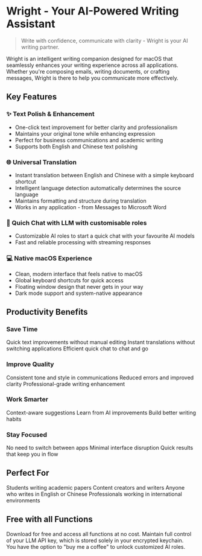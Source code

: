 # Wright - Your AI-Powered Writing Assistant

> Write with confidence, communicate with clarity - Wright is your AI writing partner.

Wright is an intelligent writing companion designed for macOS that seamlessly enhances your writing experience across all applications. Whether you're composing emails, writing documents, or crafting messages, Wright is there to help you communicate more effectively.

## Key Features

### ✨ Text Polish & Enhancement

- One-click text improvement for better clarity and professionalism
- Maintains your original tone while enhancing expression
- Perfect for business communications and academic writing
- Supports both English and Chinese text polishing

### 🌐 Universal Translation

- Instant translation between English and Chinese with a simple keyboard shortcut
- Intelligent language detection automatically determines the source language
- Maintains formatting and structure during translation
- Works in any application - from Messages to Microsoft Word

### 🤖 Quich Chat with LLM with customisable roles

- Customizable AI roles to start a quick chat with your favourite AI models
- Fast and reliable processing with streaming responses

### 💻 Native macOS Experience

- Clean, modern interface that feels native to macOS
- Global keyboard shortcuts for quick access
- Floating window design that never gets in your way
- Dark mode support and system-native appearance

## Productivity Benefits

### Save Time

Quick text improvements without manual editing
Instant translations without switching applications
Efficient quick chat to chat and go

### Improve Quality

Consistent tone and style in communications
Reduced errors and improved clarity
Professional-grade writing enhancement

### Work Smarter

Context-aware suggestions
Learn from AI improvements
Build better writing habits

### Stay Focused

No need to switch between apps
Minimal interface disruption
Quick results that keep you in flow

## Perfect For

Students writing academic papers
Content creators and writers
Anyone who writes in English or Chinese
Professionals working in international environments

## Free with all Functions

Download for free and access all functions at no cost.
Maintain full control of your LLM API key, which is stored solely in your encrypted keychain.  
You have the option to "buy me a coffee" to unlock customized AI roles.
